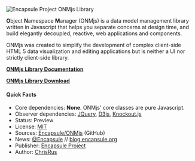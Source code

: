 ![Encapsule Project ONMjs Library](https://github.com/Encapsule/ONMjs/wiki/ivory_sphere_250x250.jpg)

**O**bject **N**amespace **M**anager (ONMjs) is a data model management library written in Javascript that helps you separate concerns at design time, and build elegantly decoupled, reactive, web applications and components.

ONMjs was created to simplify the development of complex client-side HTML 5 data visualization and editing applications but is neither a UI nor strictly client-side library.

**[ONMjs Library Documentation](https://github.com/Encapsule/ONMjs/wiki)**

**[ONMjs Library Download](http://onmjs.encapsule.org/lib/)**

#### Quick Facts

* Core dependencies: **None**. ONMjs' core classes are pure Javascript.
* Observer dependencies: [JQuery][JQuery], [D3js][D3js], [Knockout.js][Knockout]
* Status: Preview
* License: [MIT][license]
* Sources: [Encapsule/ONMjs][repository] (GitHub)
* News: [@Encapsule][EncapsuleTwitter] // [blog.encapsule.org][EncapsuleBlog]
* Publisher: [Encapsule Project][EncapsuleProject]
* Author: [ChrisRus][ChrisRus]


<!-- Encapsule Project Link Definitions -->
[EncapsuleProject]: http://www.encapsule.org "Encapsule Project Homepage"
[EncapsuleTwitter]: https://twitter.com/Encapsule "@Encapsule on Twitter"
[EncapsuleBlog]: http://blog.encapsule.org "Encapsule Project Blog"
[schemaApp]: http://schema.encapsule.org "Encapsule Project Schema App"
[ChrisRus]: http://blog.encapsule.org/author/chrisrus/ "Chris Russell"
[license]: http://opensource.org/licenses/MIT "The MIT License (MIT)"
[repository]: https://github.com/Encapsule/ONMjs "Encapsule/ONMjs Repo on GitHub"


<!-- External Link Definitions -->
[JSON]: http://json.org "JSON Grammar Specification Primer"
[DesignPatterns]: http://en.wikipedia.org/wiki/Design_Patterns "Design Patterns article on Wikipedia"
[SignalProgramming]: http://en.wikipedia.org/wiki/Signal_programming "Signal Programming article on Wikipedia"
[SeparationOfConcerns]: http://en.wikipedia.org/wiki/Separation_of_concerns "Separation of Concerns article on Wikipedia"
[ComponentEngineering]: http://en.wikipedia.org/wiki/Component-based_software_engineering "Component-Based Software Engineering article on Wikipedia"
[ObserverPattern]: http://en.wikipedia.org/wiki/Observer_pattern "Observer Pattern article on Wikipedia"
[Nodejs]: http://nodejs.org "Node.js Homepage"
[JQuery]: http://jquery.org "JQuery Homepage"
[D3js]: http://d3js.org "D3js Homepage"
[Knockout]: http://knockoutjs.com "Knockout.js Homepage"

